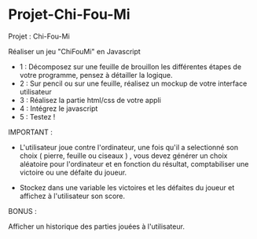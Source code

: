 # Projet-Chi-Fou-Mi

Projet : Chi-Fou-Mi

Réaliser un jeu "ChiFouMi" en Javascript

- 1 : Décomposez sur une feuille de brouillon les différentes étapes de votre programme, pensez à détailler la logique.
- 2 : Sur pencil ou sur une feuille, réalisez un mockup de votre interface utilisateur
- 3 : Réalisez la partie html/css de votre appli
- 4 : Intégrez le javascript
- 5 : Testez !


IMPORTANT :

- L'utilisateur joue contre l'ordinateur, une fois qu'il a selectionné son choix ( pierre, feuille ou ciseaux ) , vous
devez générer un choix aléatoire pour l'ordinateur et en fonction du résultat, comptabiliser une victoire ou une défaite
du joueur.

- Stockez dans une variable les victoires et les défaites du joueur et affichez à l'utilisateur son score.

BONUS :

Afficher un historique des parties jouées à l'utilisateur.
